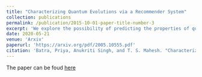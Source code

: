 ```yaml
---
title: "Characterizing Quantum Evolutions via a Recommender System"
collection: publications
permalink: /publication/2015-10-01-paper-title-number-3
excerpt: 'We explore the possibility of predicting the properties of quantum evolutions via matrix factoriza-tion algorithm, a particular type of the recommender system (RS). A system undergoing a quantumevolution can be characterized in several ways.  Here we choose (i) quantum correlations charac-terized by measures such as entropy, negativity, or discord, and (ii) state-fidelity.  Using quantumregisters with up to 10 qubits, we demonstrate that an RS can efficiently characterize both unitaryand nonunitary evolutions.  After carrying out a detailed performance-analysis of the RS in two-qubits, we show that it can be used to distinguish a clean database of quantum correlations from anoisy one.  Moreover, we find that the RS may bring about a significant computational advantagefor estimating the quantum discord of a general quantum state,  for which no simple closed-formexpression  exists.   Finally,  we  show  that  the  RS  can  efficiently  characterize  systems  undergoingnonunitary evolutions in terms of both reduced quantum correlations and state-fidelity.'
date: 2020-05-21
venue: 'Arxiv'
paperurl: 'https://arxiv.org/pdf/2005.10555.pdf'
citation: 'Batra, Priya, Anukriti Singh, and T. S. Mahesh. "Characterizing Quantum Evolutions via a Recommender System." arXiv preprint arXiv:2005.10555 (2020).'
---
```


The paper can be foud [here](https://arxiv.org/pdf/2005.10555.pdf)


